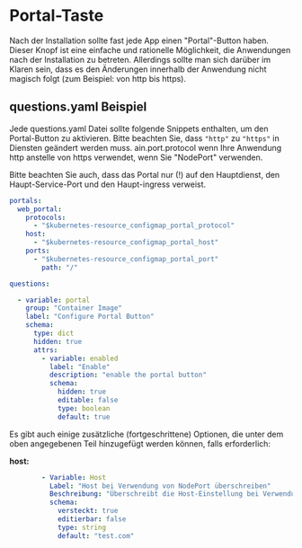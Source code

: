 # Portal-Taste

Nach der Installation sollte fast jede App einen "Portal"-Button haben. Dieser Knopf ist eine einfache und rationelle Möglichkeit, die Anwendungen nach der Installation zu betreten. Allerdings sollte man sich darüber im Klaren sein, dass es den Änderungen innerhalb der Anwendung nicht magisch folgt (zum Beispiel: von http bis https).

## questions.yaml Beispiel

Jede questions.yaml Datei sollte folgende Snippets enthalten, um den Portal-Button zu aktivieren. Bitte beachten Sie, dass `"http"` zu `"https"` in Diensten geändert werden muss. ain.port.protocol wenn Ihre Anwendung http anstelle von https verwendet, wenn Sie "NodePort" verwenden.

Bitte beachten Sie auch, dass das Portal nur (!) auf den Hauptdienst, den Haupt-Service-Port und den Haupt-ingress verweist.

```yaml
portals:
  web_portal:
    protocols:
      - "$kubernetes-resource_configmap_portal_protocol"
    host:
      - "$kubernetes-resource_configmap_portal_host"
    ports:
      - "$kubernetes-resource_configmap_portal_port"
        path: "/"

questions:

  - variable: portal
    group: "Container Image"
    label: "Configure Portal Button"
    schema:
      type: dict
      hidden: true
      attrs:
        - variable: enabled
          label: "Enable"
          description: "enable the portal button"
          schema:
            hidden: true
            editable: false
            type: boolean
            default: true

```

Es gibt auch einige zusätzliche (fortgeschrittene) Optionen, die unter dem oben angegebenen Teil hinzugefügt werden können, falls erforderlich:

**host:**

```yaml
        - Variable: Host
          Label: "Host bei Verwendung von NodePort überschreiben"
          Beschreibung: "Überschreibt die Host-Einstellung bei Verwendung von NodePort. Ein Beispiel wäre das Laden von ausgewogenen NodePorts."
          schema:
            versteckt: true
            editierbar: false
            type: string
            default: "test.com"
```
